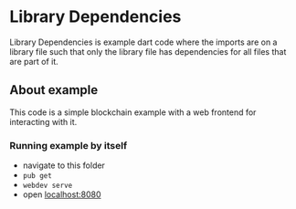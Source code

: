 # Library Dependencies

Library Dependencies is example dart code where the imports are on a library file
such that only the library file has dependencies for all files that are part of it.

## About example

This code is a simple blockchain example with a web frontend for interacting with it.

### Running example by itself

- navigate to this folder
- `pub get`
- `webdev serve`
- open [localhost:8080](http://localhost:8080)
